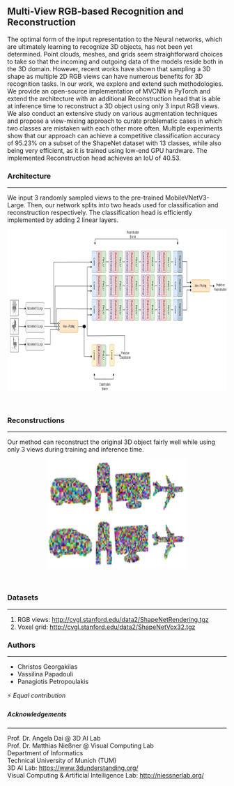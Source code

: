 ## Multi-View RGB-based Recognition and Reconstruction
The optimal form of the input representation to the Neural networks, which are ultimately learning to recognize 3D objects, has not been yet determined. Point clouds, meshes, and grids seem straightforward choices to take so that the incoming and outgoing data of the models reside both in the 3D domain. However, recent works have shown that sampling a 3D shape as multiple 2D RGB views can have numerous benefits for 3D recognition tasks. In our work, we explore and extend such methodologies. We provide an open-source implementation of MVCNN in PyTorch and extend the architecture with an additional Reconstruction head that is able at inference time to reconstruct a 3D object using only 3 input RGB views. We also conduct an extensive study on various augmentation techniques and propose a view-mixing approach to curate problematic cases in which two classes are mistaken with each other more often. Multiple experiments show that our approach can achieve a competitive classification accuracy of 95.23% on a subset of the ShapeNet dataset with 13 classes, while also being very efficient, as it is trained using low-end GPU hardware. The implemented Reconstruction head achieves an IoU of 40.53.

### Architecture 
---
We input 3 randomly sampled views to the pre-trained MobileVNetV3-Large. Then, our network splits into two heads used for classification and reconstruction respectively. The classification head is efficiently implemented by adding 2 linear layers.

<p align="center">
<img src="data/multi.png" width="720px" height="370px"> 
</p>
<br /> 

### Reconstructions
---
Our method can reconstruct the original 3D object fairly well while using only 3 views during training and inference time.

<p align="center">
<img src="data/reconstructions.png" width="320px" height="250px"> 
</p>
<br /> 


### Datasets
---
1. RGB views: http://cvgl.stanford.edu/data2/ShapeNetRendering.tgz
2. Voxel grid: http://cvgl.stanford.edu/data2/ShapeNetVox32.tgz

### Authors
---
* Christos Georgakilas  
* Vassilina Papadouli  
* Panagiotis Petropoulakis

:zap: <em>Equal contribution</em>

##### Αcknowledgements
---
Prof. Dr. Angela Dai @ 3D AI Lab <br />
Prof. Dr. Matthias Nießner @ Visual Computing Lab <br /> 
Department of Informatics <br />
Technical University of Munich (TUM) <br />
3D AI Lab: https://www.3dunderstanding.org/ <br />
Visual Computing & Artificial Intelligence Lab: http://niessnerlab.org/
